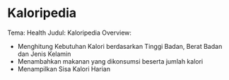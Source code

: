 # Kaloripedia
Tema: Health 
Judul: Kaloripedia
Overview:  
- Menghitung Kebutuhan Kalori berdasarkan Tinggi Badan, Berat Badan dan Jenis Kelamin 
- Menambahkan makanan yang dikonsumsi beserta jumlah kalori 
- Menampilkan Sisa Kalori Harian
